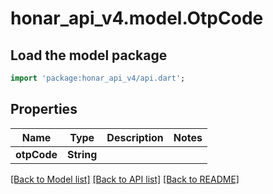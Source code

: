 # honar_api_v4.model.OtpCode

## Load the model package

```dart
import 'package:honar_api_v4/api.dart';
```

## Properties

Name | Type | Description | Notes
------------ | ------------- | ------------- | -------------
**otpCode** | **String** |  |

[[Back to Model list]](../README.md#documentation-for-models) [[Back to API list]](../README.md#documentation-for-api-endpoints) [[Back to README]](../README.md)


